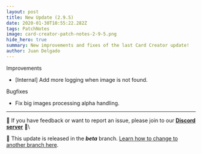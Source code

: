 ```yaml
---
layout: post
title: New Update (2.9.5)
date: 2020-01-30T10:55:22.282Z
tags: PatchNotes
image: card-creator-patch-notes-2-9-5.png
hide_hero: true
summary: New improvements and fixes of the last Card Creator update!
author: Juan Delgado
---
```

<!--StartFragment-->

Improvements

* \[Internal] Add more logging when image is not found.



Bugfixes

* Fix big images processing alpha handling.

---

📌 If you have feedback or want to report an issue, please join to our **[Discord server](http://discord.gg/pixelatto)** 💬\

📌 This update is released in the ***beta*** branch. [Learn how to change to another branch here](/blog/beta-and-legacy-versions).